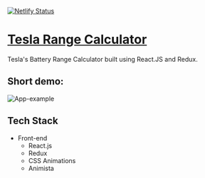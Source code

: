[![Netlify Status](https://api.netlify.com/api/v1/badges/ed184cb6-6bde-41e2-a42d-a4cdaa5a546b/deploy-status)](https://app.netlify.com/sites/dorabelme/deploys)

# [Tesla Range Calculator](https://https://tesla-range-calc.netlify.app/)

Tesla's Battery Range Calculator built using React.JS and Redux.

## Short demo:

![App-example](tesla-range-calc.gif)

## Tech Stack

- Front-end
  - React.js
  - Redux
  - CSS Animations
  - Animista
